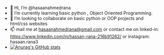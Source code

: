 - 👋 Hi, I’m @hasaanahmedrana
- 🌱 I’m currently learning basic python , Object Oriented Programming.
- 💞️ I’m looking to collaborate on basic python or OOP projects and html/css websites
- 📫 mail me at hasaanahmedrana@gmail.com or contact me on linked-in: https://www.linkedin.com/in/hassan-rana-216b91262/ or  instagram: hasaan.rana3
- [![Anurag's GitHub stats](https://github-readme-stats.vercel.app/api?username=hasaanahmedrana)](https://github.com/anuraghazra/github-readme-stats)
<!---
hasaanahmedrana/hasaanahmedrana is a ✨ special ✨ repository because its `README.md` (this file) appears on your GitHub profile.
You can click the Preview link to take a look at your changes.
--->
